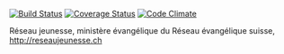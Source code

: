 [![Build Status](https://semaphoreci.com/api/v1/js-tech/resj/branches/master/badge.svg)](https://semaphoreci.com/js-tech/resj)
[![Coverage Status](https://coveralls.io/repos/github/JS-Tech/resj/badge.svg?branch=master)](https://coveralls.io/github/JS-Tech/resj?branch=master)
[![Code Climate](https://codeclimate.com/github/JS-Tech/resj/badges/gpa.svg)](https://codeclimate.com/github/JS-Tech/resj)

Réseau jeunesse, ministère évangélique du Réseau évangélique suisse, http://reseaujeunesse.ch
